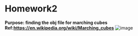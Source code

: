 # Homework2
**Purpose: finding the obj file for marching cubes**
**Ref:https://en.wikipedia.org/wiki/Marching_cubes**
![image](https://en.wikipedia.org/wiki/Marching_cubes#/media/File:MarchingCubesEdit.svg)
